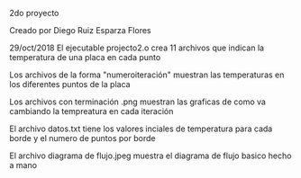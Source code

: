 2do proyecto 

Creado por Diego Ruiz Esparza Flores

29/oct/2018
El ejecutable projecto2.o crea 11 archivos que indican la temperatura de una placa en cada punto

Los archivos de la forma "numeroiteración" muestran las temperaturas en los diferentes puntos de la placa

Los archivos con terminación .png muestran las graficas de como va cambiando la tempreatura en cada iteración

El archivo datos.txt tiene los valores inciales de temperatura para cada borde y el numero de puntos por borde

El archivo diagrama de flujo.jpeg muestra el diagrama de flujo basico hecho a mano

